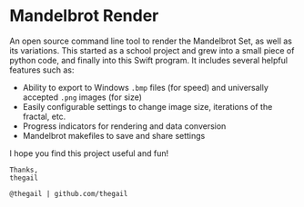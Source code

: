 #  Mandelbrot Render

An open source command line tool to render the Mandelbrot Set, as well as its variations. This started as a school project and grew into a small piece of python code, and finally into this Swift program. It includes several helpful features such as:

* Ability to export to Windows `.bmp` files (for speed) and universally accepted `.png` images (for size)
* Easily configurable settings to change image size, iterations of the fractal, etc.
* Progress indicators for rendering and data conversion
* Mandelbrot makefiles to save and share settings

I hope you find this project useful and fun!

	Thanks,
	thegail
	
	@thegail | github.com/thegail
